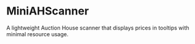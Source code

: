 # MiniAHScanner
A lightweight Auction House scanner that displays prices in tooltips with minimal resource usage.
